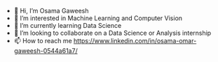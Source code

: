- 👋 Hi, I’m Osama Gaweesh
- 👀 I’m interested in Machine Learning and Computer Vision
- 🌱 I’m currently learning Data Science
- 💞️ I’m looking to collaborate on a Data Science or Analysis internship 
- 📫 How to reach me https://www.linkedin.com/in/osama-omar-gaweesh-0544a61a7/

<!---
osama-gawish/osama-gawish is a ✨ special ✨ repository because its `README.md` (this file) appears on your GitHub profile.
You can click the Preview link to take a look at your changes.
--->
